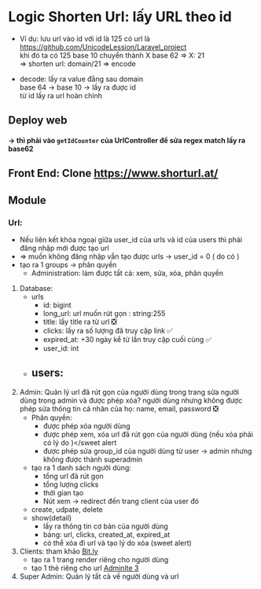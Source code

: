 # Logic Shorten Url: lấy URL theo id
- Ví dụ: lưu url vào id 
với id là 125 có url là https://github.com/UnicodeLession/Laravel_project  
khi đó ta có 125 base 10 chuyển thành X base 62
=> X: 21  
=> shorten url: domain/21
=> encode

- decode: lấy ra value đằng sau domain  
base 64 -> base 10 -> lấy ra được id   
từ id lấy ra url hoàn chỉnh

## Deploy web
#### -> thì phải vào `getIdCounter` của UrlController để sửa regex match lấy ra base62

## Front End: Clone https://www.shorturl.at/
## Module
### Url:
- Nếu liên kết khóa ngoại giữa user_id của urls và id của users thì phải đăng nhập mới được tạo url
- => muốn không đăng nhập vẫn tạo được urls -> user_id = 0 ( do có )
- tạo ra 1 groups -> phân quyền
  * Administration: làm được tất cả: xem, sửa, xóa, phân quyền
1. Database:   
   - urls
     - id: bigint
     - long_url: url muốn rút gọn : string:255
     - title: lấy title ra từ url ❎
     - clicks: lấy ra số lượng đã truy cập link ✅
     - expired_at: +30 ngày kể từ lần truy cập cuối cùng ✅
     - user_id: int
   - users:
      - 
2. Admin: Quản lý url đã rút gọn của người dùng trong trang sửa người dùng trong admin và được phép xóa? người dùng nhưng không được phép sửa thông tin cá nhân của họ: name, email, password ❎
   - Phân quyền:
     * được phép xóa người dùng
     * được phép xem, xóa url đã rút gọn của người dùng (nếu xóa phải có lý do <sweet alert>)</sweet alert
     * được phép sửa group_id của người dùng từ user -> admin nhưng không được thành superadmin
   - tạo ra 1 danh sách người dùng:
     * tổng url đã rút gọn
     * tổng lượng clicks
     * thời gian tạo
     * Nút xem -> redirect đến trang client của user đó 
   - create, udpate, delete
   - show(detail)
     * lấy ra thông tin cơ bản của người dùng
     * bảng: url, clicks, created_at, expired_at
     * có thể xóa đi url và tạo lý do xóa (sweet alert)
3. Clients: tham khảo [Bit.ly](https://app.bitly.com/Bnca3KjfUCo/links)
   - tạo  ra 1 trang render riêng cho người dùng
   - tạo 1 thẻ riêng cho url [Adminlte 3](https://adminlte.io/themes/v3/pages/layout/top-nav.html)
4. Super Admin: Quản lý tất cả về người dùng và url
